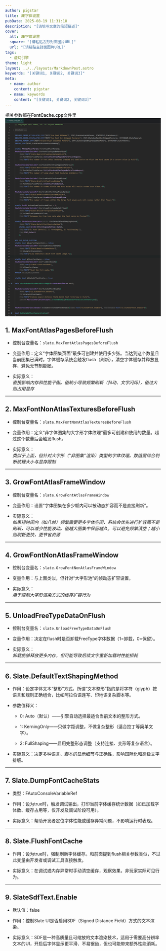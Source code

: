 ```yaml
---
author: pigstar
title: UE字体设置
pubDate: 2025-08-19 11:31:18
description: "[请填写文章的简短描述]"
cover:
  alt: UE字体设置
  square: "[请粘贴方形封面图片URL]"
  url: "[请粘贴主封面图片URL]"
tags:
  - 虚幻引擎
theme: light
layout: ../../layouts/MarkdownPost.astro
keywords: "[关键词1, 关键词2, 关键词3]"
meta:
  - name: author
    content: pigstar
  - name: keywords
    content: "[关键词1, 关键词2, 关键词3]"
---
```


<!-- 在这里开始撰写您的正文 -->

相关参数都在**FontCache.cpp**文件里
![](https://raw.githubusercontent.com/pigstar02/blog_img/main/20250819113341087.png)

## 1. **MaxFontAtlasPagesBeforeFlush**

- 控制台变量名：`slate.MaxFontAtlasPagesBeforeFlush`
    
- 变量作用：定义“字体图集页面”最多可创建并使用多少张。当达到这个数量且当前图集已满时，字体缓存系统会触发flush（刷新），清空字体缓存并释放显存，避免无节制膨胀。
    
- 实际意义：  
    _直接影响内存和性能平衡。值较小导致频繁刷新（抖动、文字闪烁），值过大则占用显存_
    

---

## 2. **MaxFontNonAtlasTexturesBeforeFlush**

- 控制台变量名：`slate.MaxFontNonAtlasTexturesBeforeFlush`
    
- 变量作用：定义“非字体图集的大字形字体纹理”最多可创建和使用的数量。超过这个数量后会触发flush。
    
- 实际意义：  
    _类似于上面，但针对大字形（“非图集”渲染）类型的字体纹理。数值需综合判断纹理大小与显存限制_
    

---

## 3. **GrowFontAtlasFrameWindow**

- 控制台变量名：`slate.GrowFontAtlasFrameWindow`
    
- 变量作用：设置“字体图集在多少帧内可以被动态扩容而不是直接刷新”。
    
- 实际意义：  
    _如果短时间内（如几帧）频繁需要更多字体空间，系统会优先进行扩容而不是刷新，可以减少性能波动。值越大图集中保留越久，可以避免频繁清空；越小则刷新更快，更节省资源_
    

---

## 4. **GrowFontNonAtlasFrameWindow**

- 控制台变量名：`slate.GrowFontNonAtlasFrameWindow`
    
- 变量作用：与上面类似，但针对“大字形池”的帧动态扩容设置。
    
- 实际意义：  
    _用于控制大字形渲染方式的缓存扩容行为_
    

---

## 5. **UnloadFreeTypeDataOnFlush**

- 控制台变量名：`slate.UnloadFreeTypeDataOnFlush`
    
- 变量作用：决定在flush时是否卸载FreeType字体数据（1=卸载，0=保留）。
    
- 实际意义：  
    _卸载能够释放更多内存，但可能导致后续文字重新加载时性能损耗_

---

## 6. **Slate.DefaultTextShapingMethod**

- 作用：设定字体文本“整形”方式。所谓“文本整形”指的是将字符（glyph）按语言和规则正确组合，比如阿拉伯语连写、印地语复杂脚本等。
    
- 参数值释义：
    
    - 0: Auto（默认）——引擎自动选择最适合当前文本的整形方式。
        
    - 1: KerningOnly——只做字距调整，不做复杂整形（适合拉丁等简单文字）。
        
    - 2: FullShaping——启用完整形态调整（支持连接、变形等复杂语言）。
    
- 实际意义：决定多种语言、脚本的显示细节与正确性，影响国际化和高级文字排版。
    

---

## 7. **Slate.DumpFontCacheStats**

- 类型：FAutoConsoleVariableRef
    
- 作用：设为true时，触发调试输出，打印当前字体缓存统计数据（如已加载字体数、缓存占用等，仅开发及调试阶段可用）。
    
- 实际意义：帮助开发者定位字体性能或缓存异常问题，不影响运行时表现。
    

---

## 8. **Slate.FlushFontCache**

- 作用：设为true时，强制刷新字体缓存。和前面提到flush相关参数类似，不过此变量由开发者或调试工具直接触发。
    
- 实际意义：在调试或内存异常时手动清空缓存，观察效果，非玩家实际可见行为。
    

---

## 9. **SlateSdfText.Enable**

- 默认值：false
    
- 作用：控制Slate UI是否启用SDF（Signed Distance Field）方式的文本渲染。
    
- 实际意义：SDF是一种高质量且可缩放的文本渲染技术，适用于需要高分辨率文本的UI，开启后字体显示更平滑、不易锯齿，但也可能带来额外性能消耗。